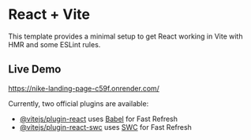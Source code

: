 # React + Vite

This template provides a minimal setup to get React working in Vite with HMR and some ESLint rules.

## Live Demo
https://nike-landing-page-c59f.onrender.com/

Currently, two official plugins are available:


- [@vitejs/plugin-react](https://github.com/vitejs/vite-plugin-react/blob/main/packages/plugin-react/README.md) uses [Babel](https://babeljs.io/) for Fast Refresh
- [@vitejs/plugin-react-swc](https://github.com/vitejs/vite-plugin-react-swc) uses [SWC](https://swc.rs/) for Fast Refresh
